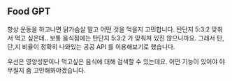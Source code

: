 ## Food GPT

항상 운동을 하고나면 닭가슴살 말고 어떤 것을 먹을지 고민합니다.
탄단지 5:3:2 맞춰서 먹고 싶은데.. 보통 음식점에는 탄단지 5:3:2 가 맞춰져 있진 않으니까요.
그래서 탄,단,지 비율이 정확히 나와있는 공공 API 를 이용해보기로 했습니다.

우선은 영양성분이나 먹고싶은 음식에 대해 검색할 수 있는데요.
어떤 기능이 있어야 야무질지 좀 고민해봐야겠습니다.
